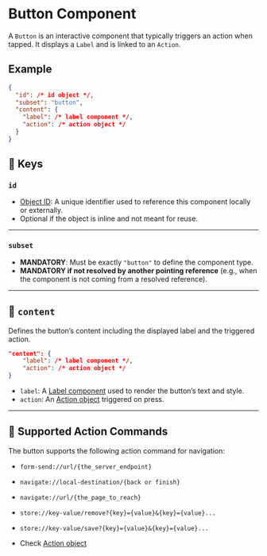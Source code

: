 # Button Component

A `Button` is an interactive component that typically triggers an action when tapped. It displays a `Label` and is linked to an `Action`.

## Example

```json
{
  "id": /* id object */,
  "subset": "button",
  "content": {
    "label": /* label component */,
    "action": /* action object */
  }
}
```

## 🔑 Keys

### `id`
- [Object ID](../object-definition/id.md): A unique identifier used to reference this component locally or externally.
- Optional if the object is inline and not meant for reuse.

---

### **`subset`**
- **MANDATORY**: Must be exactly `"button"` to define the component type.
- **MANDATORY if not resolved by another pointing reference** (e.g., when the component is not coming from a resolved reference).

---

## 📝 `content`

Defines the button’s content including the displayed label and the triggered action.

```json
"content": {
    "label": /* label component */,
    "action": /* action object */
}
```

- `label`: A [Label component](../components-definition/label.md) used to render the button’s text and style.
- `action`: An [Action object](../object-definition/action.md) triggered on press.

---

## 🚦 Supported Action Commands

The button supports the following action command for navigation:

- `form-send://url/{the_server_endpoint}`
- `navigate://local-destination/{back or finish}`
- `navigate://url/{the_page_to_reach}`
- `store://key-value/remove?{key}={value}&{key}={value}...`
- `store://key-value/save?{key}={value}&{key}={value}...`

- Check [Action object](../object-definition/action.md)

